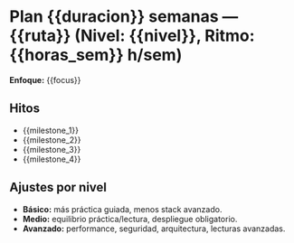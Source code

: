 # Plan {{duracion}} semanas — {{ruta}} (Nivel: {{nivel}}, Ritmo: {{horas_sem}} h/sem)

**Enfoque:** {{focus}}

## Hitos
- {{milestone_1}}
- {{milestone_2}}
- {{milestone_3}}
- {{milestone_4}}

## Ajustes por nivel
- **Básico:** más práctica guiada, menos stack avanzado.
- **Medio:** equilibrio práctica/lectura, despliegue obligatorio.
- **Avanzado:** performance, seguridad, arquitectura, lecturas avanzadas.